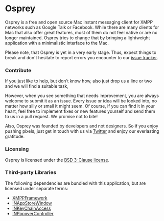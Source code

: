 # Osprey

Osprey is a free and open source Mac instant messaging client for XMPP networks such as Google Talk or Facebook. 
While there are many clients for Mac that also offer great features, most of them do not feel native or are no longer maintained. 
Osprey tries to change that by bringing a lightweight application with a minimalistic interface to the Mac.

Please note, that Osprey is yet in a very early stage. Thus, expect things to break and don't hesitate to report errors you encounter to our [issue tracker](https://github.com/binarybucks/ospreyapp/issues). 


### Contribute
If you just like to help, but don't know how, also just drop us a line or two and we will find a suitable task,

However, when you see something that needs improvement, you are always welcome to submit it as an issue. Every issue or idea will be looked into, no matter how silly or small it might seem. 
Of course, if you can find it in your heart, feel free to implement fixes or new features yourself and send them to us in a pull request. We promise not to bite! 

Also, Osprey was founded by developers and not designers. 
So if you enjoy pushing pixels, just get in touch with us via [Twitter](https://twitter.com/ospreyapp/) and enjoy our everlasting gratitude.  

### Licensing

Osprey is licensed under the [BSD 3-Clause license](http://www.opensource.org/licenses/BSD-3-Clause).

### Third-party Libraries

The following dependencies are bundled with this application, but are licensed under separate
terms:

* [XMPPFramework](https://github.com/robbiehanson/XMPPFramework)
* [INAppStoreWindow](https://github.com/indragiek/INAppStoreWindow/)
* [INKeyChainAccess](https://github.com/indragiek/INKeychainAccess)
* [INPopoverController](https://github.com/indragiek/INPopoverController)
